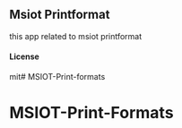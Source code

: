 ## Msiot Printformat

this app  related to msiot printformat

#### License

mit# MSIOT-Print-formats
# MSIOT-Print-Formats
